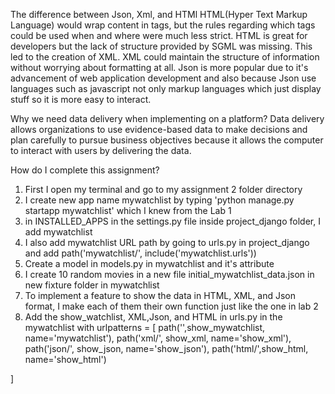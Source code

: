 The difference between Json, Xml, and HTMl
HTML(Hyper Text Markup Language) would wrap content in tags, but the rules regarding which tags could be used when and where were much less strict. HTML is great for developers but the lack of structure provided by SGML was missing. This led to the creation of XML. XML could maintain the structure of information without worrying about formatting at all. Json is more popular due to it's advancement of web application development and also because Json use languages such as javascript not only markup languages which just display stuff so it is more easy to interact.

Why we need data delivery when implementing on a platform?
Data delivery allows organizations to use evidence-based data to make decisions and plan carefully to pursue business objectives because it allows the computer to interact with users by delivering the data.

How do I complete this assignment?
1. First I open my terminal and go to my assignment 2 folder directory
2. I create new app name mywatchlist by typing 'python manage.py startapp mywatchlist' which I knew from the Lab 1
3. in INSTALLED_APPS in the settings.py file inside project_django folder, I add mywatchlist
4. I also add mywatchlist URL path by going to urls.py in project_django and add path('mywatchlist/', include('mywatchlist.urls'))
5. Create a model in models.py in mywatchlist and it's attribute
6. I create 10 random movies in a new file initial_mywatchlist_data.json in new fixture folder in mywatchlist
7. To implement a feature to show the data in HTML, XML, and Json format, I make each of them their own function just like the one in lab 2
8. Add the show_watchlist, XML,Json, and HTML in urls.py in the mywatchlist with 
urlpatterns = [
    path('',show_mywatchlist, name='mywatchlist'),
    path('xml/', show_xml, name='show_xml'),
    path('json/', show_json, name='show_json'),
    path('html/',show_html, name='show_html')

]